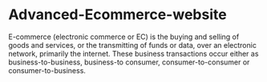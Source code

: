 # Advanced-Ecommerce-website
E-commerce (electronic commerce or EC) is the buying and selling of goods and services, or the transmitting of funds or data, over an electronic network, primarily the internet. These business transactions occur either as business-to-business, business-to consumer, consumer-to-consumer or consumer-to-business.
